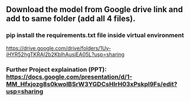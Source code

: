 ## Download the model from Google drive link and add to same folder (add all 4 files). 
### pip install the requirements.txt file inside virtual environment

https://drive.google.com/drive/folders/1Uy-iHYR52hgTKRAI2b2KbIhAusjEA05L?usp=sharing


### Further Project explaination (PPT): https://docs.google.com/presentation/d/1-MM_Hfxjozg8s0kwolBSrW3YGDCsHIrH03xPskpl9Fs/edit?usp=sharing


```
